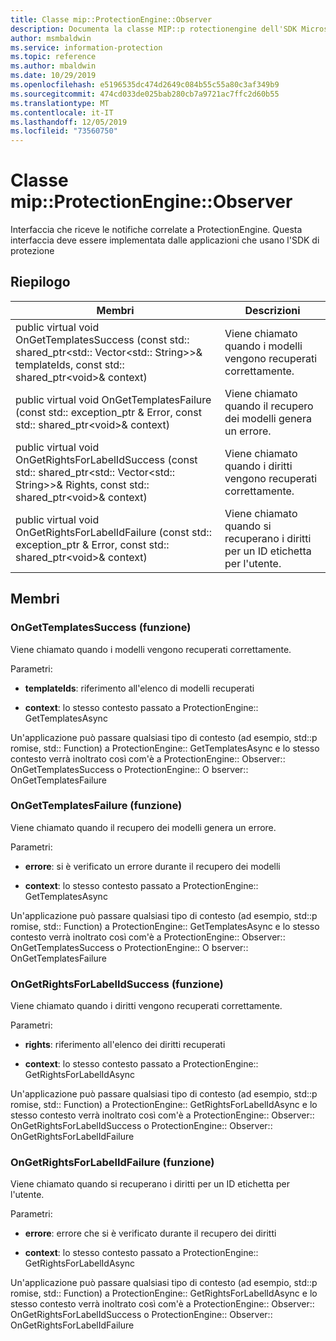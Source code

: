 ```yaml
---
title: Classe mip::ProtectionEngine::Observer
description: Documenta la classe MIP::p rotectionengine dell'SDK Microsoft Information Protection (MIP).
author: msmbaldwin
ms.service: information-protection
ms.topic: reference
ms.author: mbaldwin
ms.date: 10/29/2019
ms.openlocfilehash: e5196535dc474d2649c084b55c55a80c3af349b9
ms.sourcegitcommit: 474cd033de025bab280cb7a9721ac7ffc2d60b55
ms.translationtype: MT
ms.contentlocale: it-IT
ms.lasthandoff: 12/05/2019
ms.locfileid: "73560750"
---
```

# <a name="class-mipprotectionengineobserver"></a>Classe mip::ProtectionEngine::Observer 
Interfaccia che riceve le notifiche correlate a ProtectionEngine.
Questa interfaccia deve essere implementata dalle applicazioni che usano l'SDK di protezione
  
## <a name="summary"></a>Riepilogo
 Membri                        | Descrizioni                                
--------------------------------|---------------------------------------------
public virtual void OnGetTemplatesSuccess (const std:: shared_ptr\<std:: Vector\<std:: String\>\>& templateIds, const std:: shared_ptr\<void\>& context)  |  Viene chiamato quando i modelli vengono recuperati correttamente.
public virtual void OnGetTemplatesFailure (const std:: exception_ptr & Error, const std:: shared_ptr\<void\>& context)  |  Viene chiamato quando il recupero dei modelli genera un errore.
public virtual void OnGetRightsForLabelIdSuccess (const std:: shared_ptr\<std:: Vector\<std:: String\>\>& Rights, const std:: shared_ptr\<void\>& context)  |  Viene chiamato quando i diritti vengono recuperati correttamente.
public virtual void OnGetRightsForLabelIdFailure (const std:: exception_ptr & Error, const std:: shared_ptr\<void\>& context)  |  Viene chiamato quando si recuperano i diritti per un ID etichetta per l'utente.
  
## <a name="members"></a>Membri
  
### <a name="ongettemplatessuccess-function"></a>OnGetTemplatesSuccess (funzione)
Viene chiamato quando i modelli vengono recuperati correttamente.

Parametri:  
* **templateIds**: riferimento all'elenco di modelli recuperati 


* **context**: lo stesso contesto passato a ProtectionEngine:: GetTemplatesAsync


Un'applicazione può passare qualsiasi tipo di contesto (ad esempio, std::p romise, std:: Function) a ProtectionEngine:: GetTemplatesAsync e lo stesso contesto verrà inoltrato così com'è a ProtectionEngine:: Observer:: OnGetTemplatesSuccess o ProtectionEngine:: O bserver:: OnGetTemplatesFailure
  
### <a name="ongettemplatesfailure-function"></a>OnGetTemplatesFailure (funzione)
Viene chiamato quando il recupero dei modelli genera un errore.

Parametri:  
* **errore**: si è verificato un errore durante il recupero dei modelli 


* **context**: lo stesso contesto passato a ProtectionEngine:: GetTemplatesAsync


Un'applicazione può passare qualsiasi tipo di contesto (ad esempio, std::p romise, std:: Function) a ProtectionEngine:: GetTemplatesAsync e lo stesso contesto verrà inoltrato così com'è a ProtectionEngine:: Observer:: OnGetTemplatesSuccess o ProtectionEngine:: O bserver:: OnGetTemplatesFailure
  
### <a name="ongetrightsforlabelidsuccess-function"></a>OnGetRightsForLabelIdSuccess (funzione)
Viene chiamato quando i diritti vengono recuperati correttamente.

Parametri:  
* **rights**: riferimento all'elenco dei diritti recuperati 


* **context**: lo stesso contesto passato a ProtectionEngine:: GetRightsForLabelIdAsync


Un'applicazione può passare qualsiasi tipo di contesto (ad esempio, std::p romise, std:: Function) a ProtectionEngine:: GetRightsForLabelIdAsync e lo stesso contesto verrà inoltrato così com'è a ProtectionEngine:: Observer:: OnGetRightsForLabelIdSuccess o ProtectionEngine:: Observer:: OnGetRightsForLabelIdFailure
  
### <a name="ongetrightsforlabelidfailure-function"></a>OnGetRightsForLabelIdFailure (funzione)
Viene chiamato quando si recuperano i diritti per un ID etichetta per l'utente.

Parametri:  
* **errore**: errore che si è verificato durante il recupero dei diritti 


* **context**: lo stesso contesto passato a ProtectionEngine:: GetRightsForLabelIdAsync


Un'applicazione può passare qualsiasi tipo di contesto (ad esempio, std::p romise, std:: Function) a ProtectionEngine:: GetRightsForLabelIdAsync e lo stesso contesto verrà inoltrato così com'è a ProtectionEngine:: Observer:: OnGetRightsForLabelIdSuccess o ProtectionEngine:: Observer:: OnGetRightsForLabelIdFailure